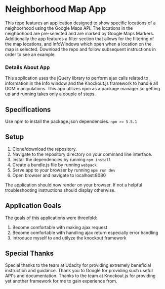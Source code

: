 # Neighborhood Map App
This repo features an application designed to show specific locations of a neighborhood using the Google Maps API. The locations in the neighbohood are pre-selected and are marked by Google Maps Markers. Additionally the app features a filter section that allows for the filtering of the map locations, and InfoWindows which open when a location on the map is selected. Download the repo and follow subsequent instructions in order to see an example.

### Details About App
This application uses the jQuery library to perform ajax calls related to information in the Info window and the Knockout.js framework to handle all DOM manipulations. This app utilizes npm as a package manager so getting up and running takes only a couple of steps.  

## Specifications
Use npm to install the package.json dependencies.
`npm >= 5.5.1`

## Setup
1. Clone/download the repository.
2. Navigate to the repository directory on your command line interface.
3. Install the dependencies by running `npm install`
4. Create a bundle.js file by running `webpack`
5. Serve app to your browser by running `npm run dev`
6. Open browser and navigate to localhost:8080

The application should now render on your browser. If not a helpful troubleshooting instructions should display otherwise.

## Application Goals
The goals of this applications were threefold:
1. Become comfortable with making ajax request
2. Become comfortable with handling ajax return especially error handling
3. Introduce myself to and utilyze the knockout framework


## Special Thanks
Special thanks to the team at Udacity for providing extremely beneficial instruction and guidance. Thank you to Google for providing such useful API's and documentation. Thanks to the team at Knockout.js for providing yet another framework for me to gain experience from.
